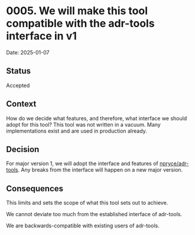 # 0005. We will make this tool compatible with the adr-tools interface in v1

Date: 2025-01-07

## Status

Accepted

## Context
How do we decide what features, and therefore, what interface we should adopt
for this tool? This tool was not written in a vacuum. Many implementations exist
and are used in production already.

## Decision
For major version 1, we will adopt the interface and features of
[npryce/adr-tools][1]. Any breaks from the interface will happen on a new major
version.

## Consequences
This limits and sets the scope of what this tool sets out to achieve.

We cannot deviate too much from the established interface of adr-tools.

We are backwards-compatible with existing users of adr-tools.


[1]: https://github.com/npryce/adr-tools
